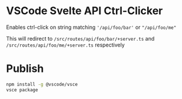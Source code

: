 # VSCode Svelte API Ctrl-Clicker

Enables ctrl-click on string matching `'/api/foo/bar'` or `"/api/foo/me"`

This will redirect to `/src/routes/api/foo/bar/+server.ts` and `/src/routes/api/foo/me/+server.ts` respectively

# Publish

```bash
npm install -g @vscode/vsce
vsce package
```

